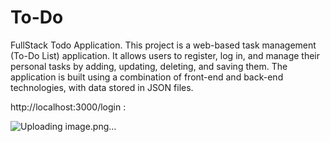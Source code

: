 # To-Do
FullStack Todo Application.
This project is a web-based task management (To-Do List) application. It allows users to register, log in, and manage their personal tasks by adding, updating, deleting, and saving them. The application is built using a combination of front-end and back-end technologies, with data stored in JSON files.

http://localhost:3000/login :

![Uploading image.png…]()


